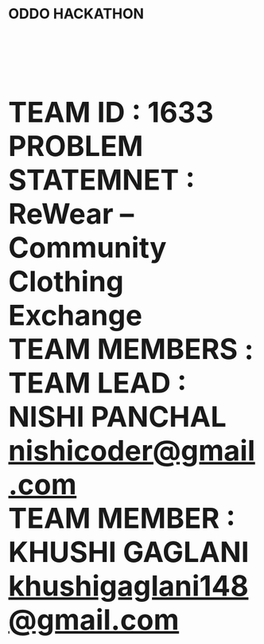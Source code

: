<b><h1> ODDO HACKATHON <h1><b> <br/>
TEAM ID : 1633 <br/>
PROBLEM STATEMNET : ReWear – Community Clothing Exchange <br/>
TEAM MEMBERS : <br/>
TEAM LEAD : NISHI PANCHAL  [nishicoder@gmail.com](mailto:nishicoder@gmail.com) <br/>
TEAM MEMBER : KHUSHI GAGLANI  [khushigaglani148@gmail.com](mailto:khushigaglani148@gmail.com) <br/>